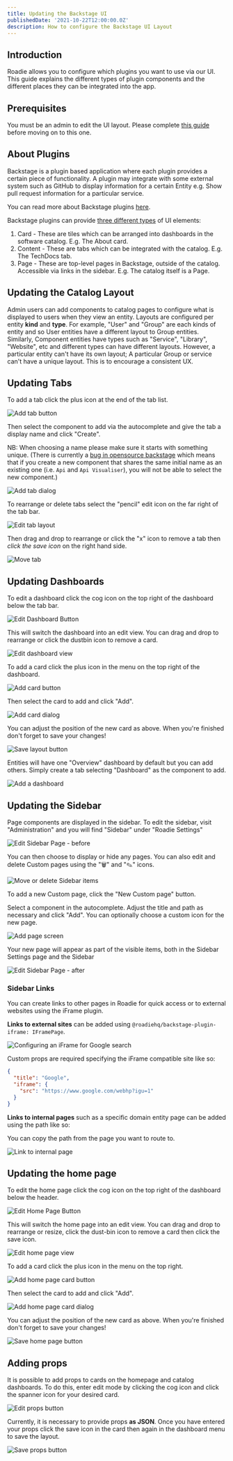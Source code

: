 ```yaml
---
title: Updating the Backstage UI
publishedDate: '2021-10-22T12:00:00.0Z'
description: How to configure the Backstage UI Layout
---
```


## Introduction

Roadie allows you to configure which plugins you want to use via our UI. This guide explains the different types of
plugin components and the different places they can be integrated into the app.

## Prerequisites

You must be an admin to edit the UI layout. Please complete [this guide](/docs/getting-started/assigning-admins/) before moving on to this one.

## About Plugins

Backstage is a plugin based application where each plugin provides a certain piece of functionality. A plugin may
integrate with some external system such as GitHub to display information for a certain Entity e.g. Show pull request
information for a particular service.

You can read more about Backstage plugins [here](https://backstage.io/docs/plugins/).

Backstage plugins can provide [three different types](https://backstage.io/docs/plugins/composability#naming-patterns) of UI elements:

1. Card - These are tiles which can be arranged into dashboards in the software catalog. E.g. The About card.
2. Content - These are tabs which can be integrated with the catalog. E.g. The TechDocs tab.
3. Page - These are top-level pages in Backstage, outside of the catalog. Accessible via links in the sidebar. E.g. The catalog itself is a Page.

## Updating the Catalog Layout

Admin users can add components to catalog pages to configure what is displayed to users when they view an entity. Layouts are configured
per entity **kind** and **type**. For example, "User" and "Group" are each kinds
of entity and so User entities have a different layout to Group entities. Similarly, Component entities have types such
as "Service", "Library", "Website", etc and different types can have different layouts. However, a particular entity can't
have its own layout; A particular Group or service can't have a unique layout. This is to encourage a consistent UX.

## Updating Tabs

To add a tab click the plus icon at the end of the tab list.

![Add tab button](./add-tab-button.jpg)

Then select the component to add via the autocomplete and give the tab a display name and click "Create".

NB: When choosing a name please make sure it starts with something unique. (There is currently a
[bug in opensource backstage](https://github.com/backstage/backstage/issues/7741) which means that if you create a new
component that shares the same initial name as an existing one (i.e. `Api` and `Api Visualiser`), you will not be able
to select the new component.)

![Add tab dialog](./add-tab-screen.jpg)

To rearrange or delete tabs select the "pencil" edit icon on the far right of the tab bar.

![Edit tab layout](./edit-tab-layout.jpg)

Then drag and drop to rearrange or click the "x" icon to remove a tab then _click the save icon_ on the right hand side.

![Move tab](./move-tab.jpg)

## Updating Dashboards

To edit a dashboard click the cog icon on the top right of the dashboard below the tab bar.

![Edit Dashboard Button](./edit-grid-button.jpg)

This will switch the dashboard into an edit view. You can drag and drop to rearrange or click the dustbin icon to remove a card.

![Edit dashboard view](./move-card.jpg)

To add a card click the plus icon in the menu on the top right of the dashboard.

![Add card button](./add-card-button.jpg)

Then select the card to add and click "Add".

![Add card dialog](./add-card-dialog.jpg)

You can adjust the position of the new card as above. When you're finished don't forget to save your changes!

![Save layout button](./save-layout-button.jpg)

Entities will have one "Overview" dashboard by default but you can add others. Simply create a tab selecting "Dashboard" as the component to add.

![Add a dashboard](./add-dashboard.jpg)

## Updating the Sidebar

Page components are displayed in the sidebar. To edit the sidebar, visit "Administration" and you will find "Sidebar" under "Roadie Settings"

![Edit Sidebar Page - before](./edit-sidebar-page-before.jpeg)

You can then choose to display or hide any pages. You can also edit and delete Custom pages using the "🗑" and "✎" icons.

![Move or delete Sidebar items](./move-delete-sidebar-items.jpeg)

To add a new Custom page, click the "New Custom page" button.

Select a component in the autocomplete. Adjust the title and path as necessary and click "Add". You can optionally choose a custom icon for the new page.

![Add page screen](./add-custom-page-for-sidebar.jpeg)

Your new page will appear as part of the visible items, both in the Sidebar Settings page and the Sidebar

![Edit Sidebar Page - after](./edit-sidebar-page-after.jpeg)

### Sidebar Links

You can create links to other pages in Roadie for quick access or to external websites using the iFrame plugin. 

**Links to external sites** can be added using `@roadiehq/backstage-plugin-iframe: IFramePage`. 

![Configuring an iFrame for Google search](iframe-link.jpg)

Custom props are required specifying the iFrame compatible site like so:

```json
{
  "title": "Google",
  "iframe": {
    "src": "https://www.google.com/webhp?igu=1"
  }
}
```

**Links to internal pages** such as a specific domain entity page can be added using the path like so:

You can copy the path from the page you want to route to. 

![Link to internal page](link-internal.jpg)


## Updating the home page

To edit the home page click the cog icon on the top right of the dashboard below the header.

![Edit Home Page Button](./edit-home-page-button.webp)

This will switch the home page into an edit view. You can drag and drop to rearrange or resize, click the dust-bin icon
to remove a card then click the save icon.

![Edit home page view](./edit-home-page-view.webp)

To add a card click the plus icon in the menu on the top right.

![Add home page card button](./add-home-page-card-button.webp)

Then select the card to add and click "Add".

![Add home page card dialog](./add-home-page-card-dialog.webp)

You can adjust the position of the new card as above. When you're finished don't forget to save your changes!

![Save home page button](./save-home-page-button.webp)

## Adding props

It is possible to add props to cards on the homepage and catalog dashboards. To do this, enter edit mode by clicking the
cog icon and click the spanner icon for your desired card.

![Edit props button](./edit-props-button.webp)

Currently, it is necessary to provide props **as JSON**. Once you have entered your props click the save icon in the card then
again in the dashboard menu to save the layout.

![Save props button](./save-props-button.webp)
